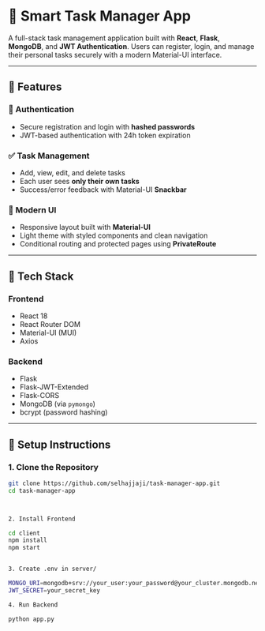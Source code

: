 # 📝 Smart Task Manager App

A full-stack task management application built with **React**, **Flask**, **MongoDB**, and **JWT Authentication**. Users can register, login, and manage their personal tasks securely with a modern Material-UI interface.

---

## 🚀 Features

### 🔐 Authentication
- Secure registration and login with **hashed passwords**
- JWT-based authentication with 24h token expiration

### ✅ Task Management
- Add, view, edit, and delete tasks
- Each user sees **only their own tasks**
- Success/error feedback with Material-UI **Snackbar**

### 🎨 Modern UI
- Responsive layout built with **Material-UI**
- Light theme with styled components and clean navigation
- Conditional routing and protected pages using **PrivateRoute**

---

## 📂 Tech Stack

### Frontend
- React 18
- React Router DOM
- Material-UI (MUI)
- Axios

### Backend
- Flask
- Flask-JWT-Extended
- Flask-CORS
- MongoDB (via `pymongo`)
- bcrypt (password hashing)

---

## 🔧 Setup Instructions

### 1. Clone the Repository
```bash
git clone https://github.com/selhajjaji/task-manager-app.git
cd task-manager-app



2. Install Frontend

cd client
npm install
npm start


3. Create .env in server/

MONGO_URI=mongodb+srv://your_user:your_password@your_cluster.mongodb.net/taskdb
JWT_SECRET=your_secret_key

4. Run Backend

python app.py
